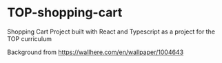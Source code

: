 # TOP-shopping-cart
Shopping Cart Project built with React and Typescript as a project for the TOP curriculum

Background from https://wallhere.com/en/wallpaper/1004643
